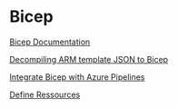 # Bicep

[Bicep Documentation](https://learn.microsoft.com/en-us/azure/azure-resource-manager/bicep/)

[Decompiling ARM template JSON to Bicep](https://docs.microsoft.com/en-us/azure/azure-resource-manager/bicep/decompile?tabs=azure-cli)

[Integrate Bicep with Azure Pipelines](https://docs.microsoft.com/en-us/azure/azure-resource-manager/bicep/add-template-to-azure-pipelines)

[Define Ressources](https://learn.microsoft.com/en-us/azure/templates/)